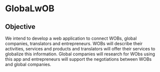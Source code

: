 # GlobaLwOB

## Objective

We intend to develop a web application to connect WOBs, global companies, translators and entrepreneurs. WOBs will describe their activities, services and products and translators will offer their services to globalize this information. Global companies will research for WObs using this app and entrepreneurs will support the negotiations between WOBs and global companies.
